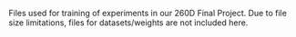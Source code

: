 Files used for training of experiments in our 260D Final Project. Due to file size limitations, files for datasets/weights are not included here.
